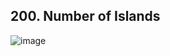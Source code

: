 ## 200. Number of Islands

![image](https://user-images.githubusercontent.com/35042430/208777516-4db2391f-efa1-486b-b741-bca096c1be9a.png)
